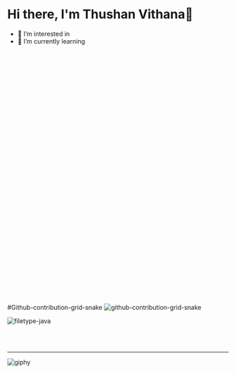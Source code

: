 # Hi there, I'm Thushan Vithana👋 
- 👀 I’m interested in 
- 🌱 I’m currently learning 


<!---
thushanvithana/thushanvithana is a ✨ special ✨ repository because its `README.md` (this file) appears on your GitHub profile.
You can click the Preview link to take a look at your changes.
--->



<br><br><br><br><br><br><br><br><br><br><br><br><br><br><br><br><br><br><br><br><br><br><br><br><br><br><br><br><br><br><br><br><br>

#Github-contribution-grid-snake
![github-contribution-grid-snake](https://user-images.githubusercontent.com/87628351/179353390-45ddac7d-f7e3-4c47-9eba-9137a45090f2.svg)




![filetype-java](https://user-images.githubusercontent.com/87628351/179365559-d58d298d-8ded-4a8f-b662-0409df055826.svg)




<br />
<br />

---

 






![giphy](https://user-images.githubusercontent.com/87628351/179354916-64122f60-2a0a-451d-98da-21753bec2cb6.gif)



















